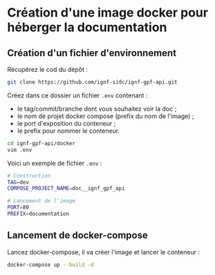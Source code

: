 # Création d'une image docker pour héberger la documentation

## Création d'un fichier d'environnement

Récupérez le cod du dépôt :

```sh
git clone https://github.com/ignf-sidc/ignf-gpf-api.git
```

Créez dans ce dossier un fichier `.env` contenant :
* le tag/commit/branche dont vous souhaitez voir la doc ;
* le nom de projet docker compose (prefix du nom de l'image) ;
* le port d'exposition du conteneur ;
* le prefix pour nommer le conteneur.

```sh
cd ignf-gpf-api/docker
vim .env
```

Voici un exemple de fichier `.env` :

```sh
# Construction
TAG=dev
COMPOSE_PROJECT_NAME=doc__ignf_gpf_api

# Lancement de l'image
PORT=80
PREFIX=documentation
```

## Lancement de docker-compose

Lancez docker-compose, il va créer l'image et lancer le conteneur :

```sh
docker-compose up --build -d
```
